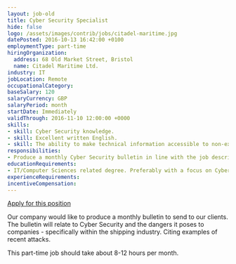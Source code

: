 ```yaml
---
layout: job-old
title: Cyber Security Specialist
hide: false
logo: /assets/images/contrib/jobs/citadel-maritime.jpg
datePosted: 2016-10-13 16:42:00 +0100
employmentType: part-time
hiringOrganization:
  address: 68 Old Market Street, Bristol
  name: Citadel Maritime Ltd.
industry: IT
jobLocation: Remote
occupationalCategory:
baseSalary: 120
salaryCurrency: GBP
salaryPeriod: month
startDate: Immediately
validThrough: 2016-11-10 12:00:00 +0000
skills:
- skill: Cyber Security knowledge.
- skill: Excellent written English.
- skill: The ability to make technical information accessible to non-experts.
responsibilities:
- Produce a monthly Cyber Security bulletin in line with the job description.
educationRequirements:
- IT/Computer Sciences related degree. Preferably with a focus on Cyber Security.
experienceRequirements:
incentiveCompensation:
---
```

[Apply for this position](mailto:johnjo.burden@citadel-maritime.com)

Our company would like to produce a monthly bulletin to send to our clients. The bulletin will relate to Cyber Security and the dangers it poses to companies - specifically within the shipping industry. Citing examples of recent attacks.

This part-time job should take about 8-12 hours per month.
